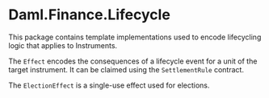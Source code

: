 # Daml.Finance.Lifecycle

This package contains template implementations used to encode lifecycling logic that applies to
Instruments.

The `Effect` encodes the consequences of a lifecycle event for a unit of the target instrument. It
can be claimed using the `SettlementRule` contract.

The `ElectionEffect` is a single-use effect used for elections.
